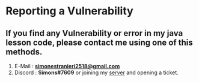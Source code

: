 # Reporting a Vulnerability

## If you find any Vulnerability or error in my java lesson code, please contact me using one of this methods.

1) E-Mail : **simonestranieri2518@gmail.com**
2) Discord : **Simons#7609** or joining my [server](https://discord.gg/feBVcXVYhC) and opening a ticket.
